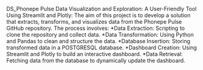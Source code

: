 DS_Phonepe Pulse Data Visualization and Exploration: A User-Friendly Tool Using Streamlit and Plotly:
The aim of this project is to develop a solution that extracts, transforms, and visualizes data from the Phonepe Pulse GitHub repository.
The process involves:
      *Data Extraction: Scripting to clone the repository and collect data.
      *Data Transformation: Using Python and Pandas to clean and structure the data.
      *Database Insertion: Storing transformed data in a POSTGRESQL database.
      *Dashboard Creation: Using Streamlit and Plotly to build an interactive dashboard.
      *Data Retrieval: Fetching data from the database to dynamically update the dashboard.
